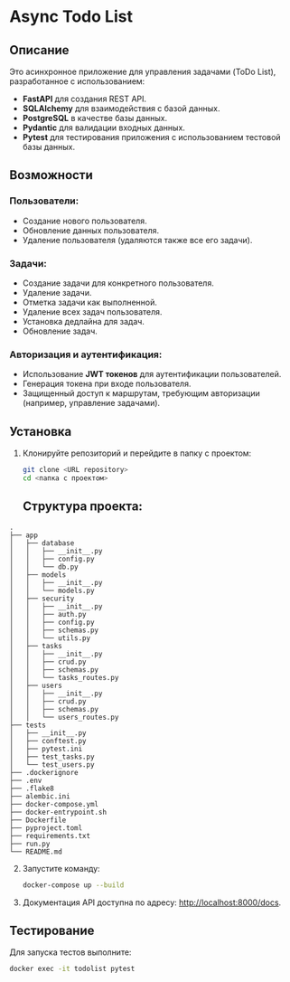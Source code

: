 # Async Todo List

## Описание
Это асинхронное приложение для управления задачами (ToDo List), разработанное с использованием:
- **FastAPI** для создания REST API.
- **SQLAlchemy** для взаимодействия с базой данных.
- **PostgreSQL** в качестве базы данных.
- **Pydantic** для валидации входных данных.
- **Pytest** для тестирования приложения с использованием тестовой базы данных.

## Возможности
### Пользователи:
- Создание нового пользователя.
- Обновление данных пользователя.
- Удаление пользователя (удаляются также все его задачи).

### Задачи:
- Создание задачи для конкретного пользователя.
- Удаление задачи.
- Отметка задачи как выполненной.
- Удаление всех задач пользователя.
- Установка дедлайна для задач.
- Обновление задач.

### Авторизация и аутентификация:
- Использование **JWT токенов** для аутентификации пользователей.
- Генерация токена при входе пользователя.
- Защищенный доступ к маршрутам, требующим авторизации (например, управление задачами).

## Установка

1. Клонируйте репозиторий и перейдите в папку с проектом:
   ```bash
   git clone <URL repository>
   cd <папка с проектом>
   ```

   ## Структура проекта:

```
.
├── app
│   ├── database
│   │   ├── __init__.py
│   │   ├── config.py
│   │   └── db.py
│   ├── models
│   │   ├── __init__.py
│   │   └── models.py
│   ├── security
│   │   ├── __init__.py
│   │   ├── auth.py
│   │   ├── config.py
│   │   ├── schemas.py
│   │   └── utils.py
│   ├── tasks
│   │   ├── __init__.py
│   │   ├── crud.py
│   │   ├── schemas.py
│   │   └── tasks_routes.py
│   ├── users
│   │   ├── __init__.py
│   │   ├── crud.py
│   │   ├── schemas.py
│   │   └── users_routes.py
├── tests
│   ├── __init__.py
│   ├── conftest.py
│   ├── pytest.ini
│   ├── test_tasks.py
│   └── test_users.py
├── .dockerignore
├── .env
├── .flake8
├── alembic.ini
├── docker-compose.yml
├── docker-entrypoint.sh
├── Dockerfile
├── pyproject.toml
├── requirements.txt
├── run.py
└── README.md

   ```

2. Запустите команду:
   ```bash
   docker-compose up --build
   ```


3. Документация API доступна по адресу: [http://localhost:8000/docs](http://localhost:8000/docs).

## Тестирование

Для запуска тестов выполните:
```bash
docker exec -it todolist pytest
```



